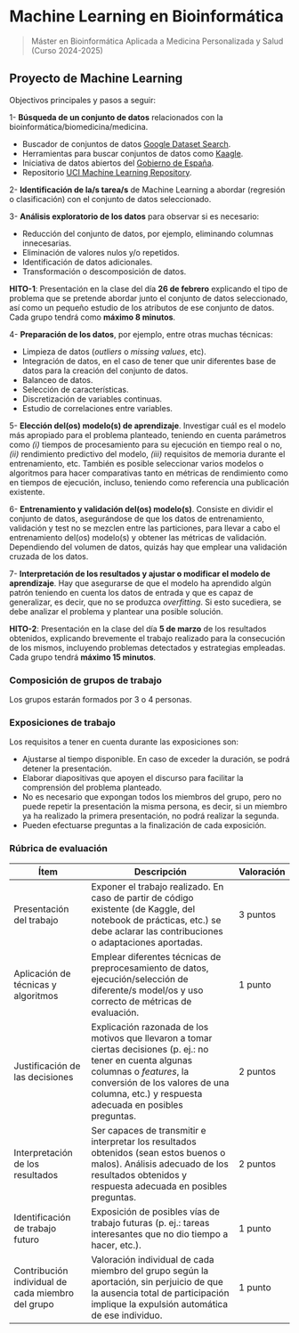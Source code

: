 # Machine Learning en Bioinformática

> Máster en Bioinformática Aplicada a Medicina Personalizada y Salud (Curso 2024-2025)

## Proyecto de Machine Learning

Objectivos principales y pasos a seguir:

1- **Búsqueda de un conjunto de datos** relacionados con la bioinformática/biomedicina/medicina.

- Buscador de conjuntos de datos [Google Dataset Search](https://datasetsearch.research.google.com/).
- Herramientas para buscar conjuntos de datos como [Kaagle](https://www.kaggle.com/datasets).
- Iniciativa de datos abiertos del [Gobierno de España](https://datos.gob.es/es).
- Repositorio [UCI Machine Learning Repository](https://archive.ics.uci.edu/ml/datasets.php).

2- **Identificación de la/s tarea/s** de Machine Learning a abordar (regresión o clasificación) con el conjunto de datos seleccionado.

3- **Análisis exploratorio de los datos** para observar si es necesario:

- Reducción del conjunto de datos, por ejemplo, eliminando columnas innecesarias.
- Eliminación de valores nulos y/o repetidos.
- Identificación de datos adicionales.
- Transformación o descomposición de datos.

**HITO-1**: Presentación en la clase del día **26 de febrero** explicando el tipo de problema que se pretende abordar junto el conjunto de datos seleccionado, así como un pequeño estudio de los atributos de ese conjunto de datos. Cada grupo tendrá como **máximo 8 minutos**.

4- **Preparación de los datos**, por ejemplo, entre otras muchas técnicas:

- Limpieza de datos (*outliers* o *missing values*, etc).
- Integración de datos, en el caso de tener que unir diferentes base de datos para la creación del conjunto de datos.
- Balanceo de datos.
- Selección de características.
- Discretización de variables continuas.
- Estudio de correlaciones entre variables.
  
5- **Elección del(os) modelo(s) de aprendizaje**. Investigar cuál es el modelo más apropiado para el problema planteado, teniendo en cuenta parámetros como *(i)* tiempos de procesamiento para su ejecución en tiempo real o no, *(ii)*  rendimiento predictivo del modelo, *(iii)* requisitos de memoria durante el entrenamiento, etc. También es posible seleccionar varios modelos o algoritmos para hacer comparativas tanto en métricas de rendimiento como en tiempos de ejecución, incluso, teniendo como referencia una publicación existente.

6- **Entrenamiento y validación del(os) modelo(s)**. Consiste en dividir el conjunto de datos, asegurándose de que los datos de entrenamiento, validación y test no se mezclen entre las particiones, para llevar a cabo el entrenamiento del(os) modelo(s) y obtener las métricas de validación. Dependiendo del volumen de datos, quizás hay que emplear una validación cruzada de los datos.

7- **Interpretación de los resultados y ajustar o modificar el modelo de aprendizaje**. Hay que asegurarse de que el modelo ha aprendido algún patrón teniendo en cuenta los datos de entrada y que es capaz de generalizar, es decir, que no se produzca *overfitting*. Si esto sucediera, se debe analizar el problema y plantear una posible solución.

**HITO-2**: Presentación en la clase del día **5 de marzo** de los resultados obtenidos, explicando brevemente el trabajo realizado para la consecución de los mismos, incluyendo problemas detectados y estrategias empleadas. Cada grupo tendrá **máximo 15 minutos**.


### **Composición de grupos de trabajo**

Los grupos estarán formados por 3 o 4 personas.

### **Exposiciones de trabajo**

Los requisitos a tener en cuenta durante las exposiciones son:

- Ajustarse al tiempo disponible. En caso de exceder la duración, se podrá detener la presentación.
- Elaborar diapositivas que apoyen el discurso para facilitar la comprensión del problema planteado.
- No es necesario que expongan todos los miembros del grupo, pero no puede repetir la presentación la misma persona, es decir, si un miembro ya ha realizado la primera presentación, no podrá realizar la segunda.
- Pueden efectuarse preguntas a la finalización de cada exposición.

### **Rúbrica de evaluación**


| **Ítem**                                    | **Descripción**                                                                                                                                                                            | **Valoración** |
| ------------------------------------------- | ------------------------------------------------------------------------------------------------------------------------------------------------------------------------------------------ | -------------- |
| Presentación del trabajo                    | Exponer el trabajo realizado. En caso de partir de código existente (de Kaggle, del notebook de prácticas, etc.) se debe aclarar las contribuciones o adaptaciones aportadas.              | 3 puntos        |
| Aplicación de técnicas y algoritmos         | Emplear diferentes técnicas de preprocesamiento de datos, ejecución/selección de diferente/s model/os y uso correcto de métricas de evaluación.                                            | 1 punto        |
| Justificación de las decisiones             | Explicación razonada de los motivos que llevaron a tomar ciertas decisiones (p. ej.: no tener en cuenta algunas columnas o *features*, la conversión de los valores de una columna, etc.) y respuesta adecuada en posibles preguntas. | 2 puntos        |
| Interpretación de los resultados            | Ser capaces de transmitir e interpretar los resultados obtenidos (sean estos buenos o malos). Análisis adecuado de los resultados obtenidos y respuesta adecuada en posibles preguntas.                                             | 2 puntos        |
| Identificación de trabajo futuro            | Exposición de posibles vías de trabajo futuras (p. ej.: tareas interesantes que no dio tiempo a hacer, etc.).                                                                              | 1 punto        |
| Contribución individual de cada miembro del grupo                      | Valoración individual de cada miembro del grupo según la aportación, sin perjuicio de que la ausencia total de participación implique la expulsión automática de ese individuo.                                                                                 | 1 punto        |